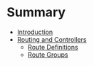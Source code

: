 # Summary

* [Introduction](README.md)
* [Routing and Controllers]()
  * [Route Definitions](chapter1/route-definitions.md)
  * [Route Groups](chapter1/route-groups.md)
